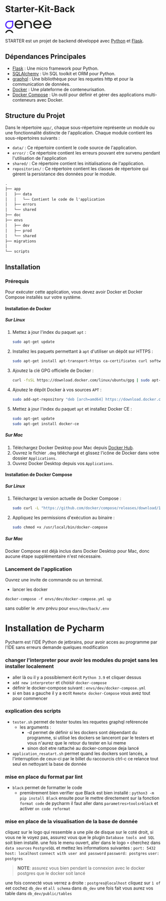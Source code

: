 # Starter-Kit-Back

<img src="./doc/assets/genee.png" alt="Image 1" width="150px">

STARTER est un projet de backend développé avec [Python](https://www.python.org/)
et [Flask](https://flask.palletsprojects.com/en/2.3.x/).

## Dépendances Principales

- [Flask](https://flask.palletsprojects.com/en/2.3.x/) : Une micro framework pour Python.
- [SQLAlchemy](https://www.sqlalchemy.org/) : Un SQL toolkit et ORM pour Python.
- [graphql](https://graphql.org) : Une bibliothèque pour les requetes http et
  pour la communication de données.
- [Docker](https://www.docker.com/) : Une plateforme de conteneurisation.
- [Docker Compose](https://docs.docker.com/compose/) : Un outil pour définir et gérer des applications multi-conteneurs
  avec Docker.

## Structure du Projet

Dans le répertoire `app/`, chaque sous-répertoire représente un module ou une fonctionnalité distincte de l'application.
Chaque module contient les sous-répertoires suivants :

- `data/` : Ce répertoire contient le code source de l'application.
- `error/` : Ce répertoire contient les erreurs pouvant etre survenu pendant l'utilisation de l'application
- `shared/` : Ce répertoire contient les initialisations de l'application.
- `repositories/` : Ce répertoire contient les classes de répertoire qui gèrent la persistance des données pour le
  module.

```markdown
.
├── app
│   ├── data
│   │   └── Contient le code de l'application
│   ├── errors
│   └── shared
├── doc
├── envs
│   ├── dev
│   ├── prod
│   └── shared
├── migrations
│
└── scripts

```

## Installation

### Prérequis

Pour exécuter cette application, vous devez avoir Docker et Docker Compose installés sur votre système.

#### Installation de Docker

##### Sur Linux

1. Mettez à jour l'index du paquet `apt` :
   ```sh
   sudo apt-get update
   ```
2. Installez les paquets permettant à `apt` d'utiliser un dépôt sur HTTPS :
   ```sh
   sudo apt-get install apt-transport-https ca-certificates curl software-properties-common
   ```
3. Ajoutez la clé GPG officielle de Docker :
   ```sh
   curl -fsSL https://download.docker.com/linux/ubuntu/gpg | sudo apt-key add -
   ```
4. Ajoutez le dépôt Docker à vos sources `APT` :
   ```sh
   sudo add-apt-repository "deb [arch=amd64] https://download.docker.com/linux/ubuntu $(lsb_release -cs) stable"
   ```
5. Mettez à jour l'index du paquet `apt` et installez Docker CE :
   ```sh
   sudo apt-get update
   sudo apt-get install docker-ce
   ```

##### Sur Mac

1. Téléchargez Docker Desktop pour Mac
   depuis [Docker Hub](https://hub.docker.com/editions/community/docker-ce-desktop-mac/).
2. Ouvrez le fichier `.dmg` téléchargé et glissez l'icône de Docker dans votre dossier `Applications`.
3. Ouvrez Docker Desktop depuis vos `Applications`.

#### Installation de Docker Compose

##### Sur Linux

1. Téléchargez la version actuelle de Docker Compose :
   ```sh
   sudo curl -L "https://github.com/docker/compose/releases/download/1.29.2/docker-compose-$(uname -s)-$(uname -m)" -o /usr/local/bin/docker-compose
   ```
2. Appliquez les permissions d'exécution au binaire :
   ```sh
   sudo chmod +x /usr/local/bin/docker-compose
   ```

##### Sur Mac

Docker Compose est déjà inclus dans Docker Desktop pour Mac, donc aucune étape supplémentaire n'est nécessaire.

### Lancement de l'application

Ouvrez une invite de commande ou un terminal.

- lancer les docker 
```shell
docker-compose -f envs/dev/docker-compose.yml up 
``` 

sans oublier le .env prévu pour ``envs/dev/back/.env``

# Installation de Pycharm
Pycharm est l'IDE Python de jetbrains, pour avoir acces au programme par l'IDE sans erreurs demande quelques modification

### changer l'interpreter pour avoir les modules du projet sans les installer localement
- aller là ou il y a possiblement écrit ``Python 3.9`` et cliquer dessus
- ``add new interpreter`` et choisir ``docker-compose``
- définir le docker-compose suivant : ``envs/dev/docker-compose.yml``
- si en bas a gauche il y a ecrit ``Remote docker-Compose`` vous avez tout pour commencer

### explication des scripts
- ``tester.sh`` permet de tester toutes les requetes graphql reférencée
  - les arguments : 
    - -d permet de définir si les dockers sont dépendant du programme,
    si utilisé les dockers se lanceront par le testers et vous n'aurez que le retour du tester en lui meme
    - sinon doit etre rattaché au docker-compose deja lancé
- ``application_resatart.sh`` permet quand les dockers sont lancés, a l'interruption de ceux-ci par le billet du raccourcis ctrl-c ce relance tout seul en nettoyant la base de donnée

### mise en place du format par lint

- ``black`` permet de formatter le code 
  - premièrement bien verifier que Black est bien installé : ``python3 -m pip install Black``
    ensuite pour le mettre directement sur la fonction ``format code`` de pycharm il faut aller dans ``parametres>tools>black`` et activer ``on code reformat``

### mise en place de la visualisation de la base de donnée

cliquez sur le logo qui ressemble a une pile de disque sur le coté droit, si vous ne le voyez pas,
assurez vous que le plugin ``Database tools and SQL`` soit bien installé.
une fois le menu ouvert, aller dans le logo ``+`` cherchez dans ``data sources`` ``PostgreSQL`` et mettez les informations suivantes : 
``port: 5432`` ``host: localhost``
``connect with user and password`` ``password: postgres``  ``user: postgres``

> **NOTE**: assurez vous bien pendant la connexion avec le docker postgres que le docker soit lancé

une fois connecté vous verrez a droite : ``postgres@localhost`` cliquez sur ``1 of 4``et cochez ``db_dev`` et ``all schema`` dans ``db_dev``
une fois fait vous aurez vos table dans ``db_dev/public/tables``